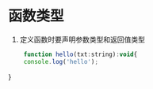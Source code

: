 # 函数类型
1. 定义函数时要声明参数类型和返回值类型
   ```js
    function hello(txt:string):void{
    console.log('hello');
  }
   ```